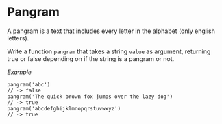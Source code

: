 # Pangram

A pangram is a text that includes every letter in the alphabet (only english letters).

Write a function `pangram` that takes a string `value` as argument, returning true or false depending on if the string is a pangram or not.

*Example*
```
pangram('abc')
// -> false
pangram('The quick brown fox jumps over the lazy dog')
// -> true
pangram('abcdefghijklmnopqrstuvwxyz')
// -> true
```
